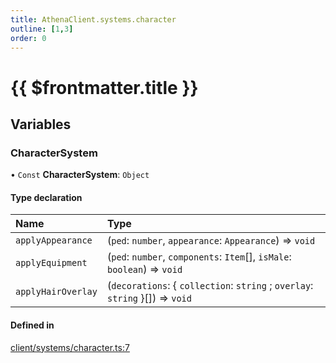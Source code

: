 ```yaml
---
title: AthenaClient.systems.character
outline: [1,3]
order: 0
---
```


# {{ $frontmatter.title }}


## Variables

### CharacterSystem

• `Const` **CharacterSystem**: `Object`

#### Type declaration

| Name | Type |
| :------ | :------ |
| `applyAppearance` | (`ped`: `number`, `appearance`: `Appearance`) => `void` |
| `applyEquipment` | (`ped`: `number`, `components`: `Item`[], `isMale`: `boolean`) => `void` |
| `applyHairOverlay` | (`decorations`: { `collection`: `string` ; `overlay`: `string`  }[]) => `void` |

#### Defined in

[client/systems/character.ts:7](https://github.com/Stuyk/altv-athena/blob/d2642d1/src/core/client/systems/character.ts#L7)
